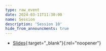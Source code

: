 ```yaml
---
type: raw_event
date: 2024-03-11T11:30:00
name: Session
description: 'Session 10'
hide_from_announcments: true
---
```



* [Slides](https://pynoon.github.io/curriculum/week_10/slides.html){:target="_blank"}{:rel="noopener"}
